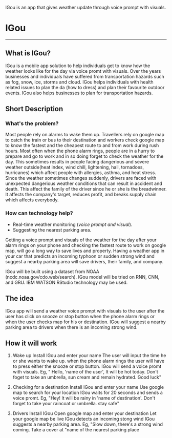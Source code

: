
IGou is an app that gives weather update through voice prompt with visuals.

# IGou #   
_______________________________________________________________________________________________________________________________________________  

## What is IGou? ##
IGou is a mobile app solution to help individuals get to know how the weather looks like for the day via voice promt with visuals. Over the years businesses and individuals have suffered from transportation hazards such as fog, snow, ice, storms and cloud. IGou helps individuals with health related issues to plan the da (how to dress) and plan their favourite outdoor events. IGou also helps businesses to plan for transportation hazards. 


## Short Description <a name="Short-Description"></a>

### What's the problem?
Most people rely on alarms to wake them up. Travellers rely on google map to catch the train or bus to their destination and workers check google map to know the fastest and the cheapest route to and from work during rush hours. Most often when the phone alarm rings, people are in a hurry to prepare and go to work and in so doing forget to check the weather for the day. This sometimes results in people facing dangerious and severe weather outside(heat index, wind chill, lightening, hail, tornadoes, hurricanes) which affect people with allergies, asthma, and heat stress. 
Since the weather sometimes changes suddenly, drivers are faced with unexpected dangerious weather conditions that can result in accident and death.  This affect the family of the driver since he or she is the breadwinner. It affects the company's target, reduces profit, and breaks supply chain which affects everybody.  


### How can technology help?

* Real-time weather monitoring (*voice prompt and visual*).
* Suggesting the nearest parking area.

Getting a voice prompt and visuals of the weather for the day after your alarm rings on your phone and checking the fastest route to work on google map, will go a long way to save lives and property. Having a weather app in your car that predicts an incoming typhoon or sudden strong wind and suggest a nearby parking area will save drivers, their family, and company.

IGou will be built using a dataset from NOAA (ncdc.noaa.gov/cdo.web/search). IGou model will be tried on RNN, CNN, and GRU. IBM WATSON RStudio technology may be used. 


## The idea 
IGou app will send a weather voice prompt with visuals to the user after the user has click on snooze or stop button when the phone alarm rings or when the user checks map for his or destination. IGou will suggest a nearby parking area to drivers when there is an incoming strong wind.

## How it will work
1. Wake up
Install IGou and enter your name
The user will input the time he or she wants to wake up.
when the phone alarm rings the user will have to press either the snooze or stop button.
IGou will send a voice promt with visuals. Eg, " Hello, 'name of the user', It will be hot today. Don't foget to take an umbrella, sun cream and remain hydrated. Good luck"

2. Checking for a destination
Install IGou and enter your name
Use google map to search for your location
IGou waits for 20 seconds and sends a voice promt. Eg, "Hey! It will be rainy in 'name of destination'. Don't forget to take your raincoat or umbrella. stay safe"

3. Drivers
Install IGou
Open google map and enter your destination
Let your google map be live
IGou detects an incoming stong wind 
IGou suggests a nearby parking area. Eg, "Slow down, there's a strong wind coming. Take a cover at "name of the nearest parking place


